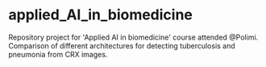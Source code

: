 # applied_AI_in_biomedicine
Repository project for 'Applied AI in biomedicine' course attended @Polimi. Comparison of different architectures for detecting tuberculosis and pneumonia from CRX images.
